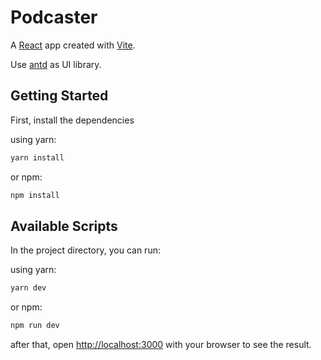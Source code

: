 # Podcaster

A [React](https://reactjs.org/) app created with [Vite](https://vitejs.dev/).

Use [antd](https://ant.design/) as UI library.

## Getting Started
First, install the dependencies

using yarn:
```bash
yarn install
```
or npm:
```bash
npm install
```

## Available Scripts

In the project directory, you can run:

using yarn:
```bash
yarn dev
```
or npm:
```bash
npm run dev
```

after that, open [http://localhost:3000](http://localhost:3000) with your browser to see the result.

